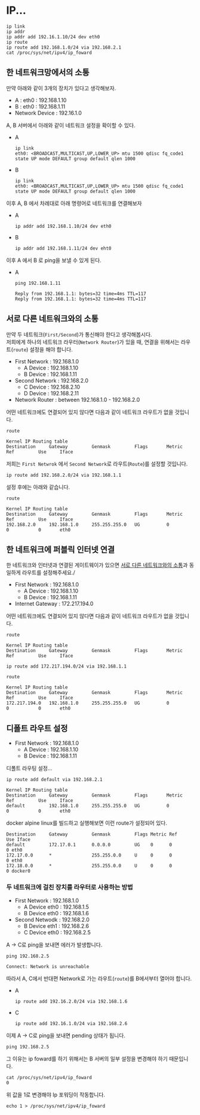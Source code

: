 # IP...

```shell
ip link
ip addr
ip addr add 192.16.1.10/24 dev eth0
ip route
ip route add 192.168.1.0/24 via 192.168.2.1
cat /proc/sys/net/ipv4/ip_foward
```

## 한 네트워크망에서의 소통

만약 아래와 같이 3개의 장치가 있다고 생각해보자.

- A : eth0 : 192.168.1.10
- B : eth0 : 192.168.1.11
- Network Device : 192.16.1.0

A, B 서버에서 아래와 같이 네트워크 설정을 확이할 수 있다.

- A
  ```shell
  ip link
  eth0: <BROADCAST,MULTICAST,UP,LOWER_UP> mtu 1500 qdisc fq_code1 state UP mode DEFAULT group default qlen 1000
  ```
- B
  ```shell
  ip link
  eth0: <BROADCAST,MULTICAST,UP,LOWER_UP> mtu 1500 qdisc fq_code1 state UP mode DEFAULT group default qlen 1000
  ```

이후 A, B 에서 차례대로 아래 명령어로 네트워크를 연결해보자

- A
  ```shell
  ip addr add 192.168.1.10/24 dev eth0
  ```
- B
  ```shell
  ip addr add 192.168.1.11/24 dev eht0
  ```

이후 A 에서 B 로 ping을 보낼 수 있게 된다.

- A

  ```shell
  ping 192.168.1.11

  Reply from 192.168.1.1: bytes=32 time=4ms TTL=117
  Reply from 192.168.1.1: bytes=32 time=4ms TTL=117
  ```

## 서로 다른 네트워크와의 소통

만약 두 네트워크(`First/Second`)가 통신해야 한다고 생각해봅시다. <br>
저희에게 하나의 네트워크 라우터(`Network Router`)가 있을 때, 연결을 위해서는 라우트(`route`) 설정을 해야 합니다.

- First Network : 192.168.1.0
  - A Device : 192.168.1.10
  - B Device : 192.168.1.11
- Second Network : 192.168.2.0
  - C Device : 192.168.2.10
  - D Device : 192.168.2.11
- Network Router : between 192.168.1.0 - 192.168.2.0

어떤 네트워크에도 연결되어 있지 않다면 다음과 같이 네트워크 라우트가 없을 것입니다.

```shell
route

Kernel IP Routing table
Destination     Gateway         Genmask         Flags       Metric      Ref         Use     Iface
```

저희는 `First Netwrok` 에서 `Second Network`로 라우트(`Route`)를 설정할 것입니다.

```shell
ip route add 192.168.2.0/24 via 192.168.1.1
```

설정 후에는 아래와 같습니다.

```shell
route

Kernel IP Routing table
Destination     Gateway         Genmask         Flags       Metric      Ref         Use     Iface
192.168.2.0     192.168.1.0     255.255.255.0   UG          0           0           0       eth0
```

## 한 네트워크에 퍼블릭 인터넷 연결

한 네트워크와 인터넷과 연결된 게이트웨이가 있으면 [서로 다른 네트워크와의 소통](#서로-다른-네트워크와의-소통)과 동일하게 라우트를 설정해주세요./

- First Network : 192.168.1.0
  - A Device : 192.168.1.10
  - B Device : 192.168.1.11
- Internet Gateway : 172.217.194.0

어떤 네트워크에도 연결되어 있지 않다면 다음과 같이 네트워크 라우트가 없을 것입니다.

```shell
route

Kernel IP Routing table
Destination     Gateway         Genmask         Flags       Metric      Ref         Use     Iface
```

```shell
ip route add 172.217.194.0/24 via 192.168.1.1
```

```shell
route

Kernel IP Routing table
Destination     Gateway         Genmask         Flags       Metric      Ref         Use     Iface
172.217.194.0   192.168.1.0     255.255.255.0   UG          0           0           0       eth0
```

## 디폴트 라우트 설정

- First Network : 192.168.1.0
  - A Device : 192.168.1.10
  - B Device : 192.168.1.11

디폴트 라우팅 설정...

```shell
ip route add default via 192.168.2.1

Kernel IP Routing table
Destination     Gateway         Genmask         Flags       Metric      Ref         Use     Iface
default         192.168.1.0     255.255.255.0   UG          0           0           0       eth0
```

docker alpine linux를 빌드하고 실행해보면 이런 route가 설정되어 있다.

```shell
Destination     Gateway         Genmask         Flags Metric Ref    Use Iface
default         172.17.0.1      0.0.0.0         UG    0      0        0 eth0
172.17.0.0      *               255.255.0.0     U     0      0        0 eth0
172.18.0.0      *               255.255.0.0     U     0      0        0 docker0
```

### 두 네트워크에 걸친 장치를 라우터로 사용하는 방법

- First Network : 192.168.1.0
  - A Device eth0 : 192.168.1.5
  - B Device eth0 : 192.168.1.6
- Second Netwodk : 192.168.2.0
  - B Device eth1 : 192.168.2.6
  - C Device eth0 : 192.168.2.5

A -> C로 ping을 보내면 에러가 발생합니다.

```shell
ping 192.168.2.5

Connect: Network is unreachable
```

따라서 A, C에서 반대편 Network로 가는 라우트(`route`)를 B에서부터 열어야 합니다.

- A

  ```shell
  ip route add 192.16.2.0/24 via 192.168.1.6
  ```

- C
  ```shell
  ip route add 192.16.1.0/24 via 192.168.2.6
  ```

이제 A -> C로 ping을 보내면 pending 상태가 됩니다.

```shell
ping 192.168.2.5
```

그 이유는 ip foward를 하기 위해서는 B 서버의 일부 설정을 변경해야 하기 때문입니다.

```shell
cat /proc/sys/net/ipv4/ip_foward
0
```

위 값을 1로 변경해야 Ip 포워딩이 작동합니다.

```shell
echo 1 > /proc/sys/net/ipv4/ip_foward
```
